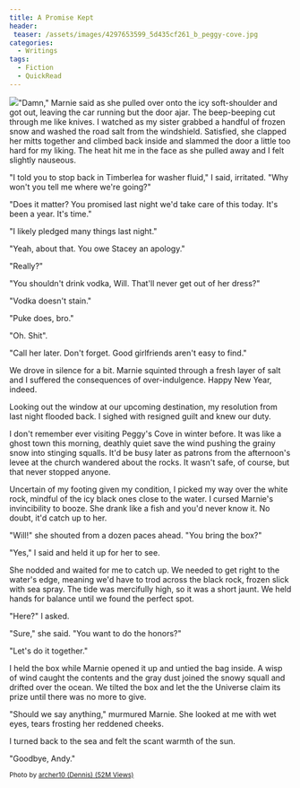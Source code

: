 ```yaml
---
title: A Promise Kept
header:
 teaser: /assets/images/4297653599_5d435cf261_b_peggy-cove.jpg
categories:
  - Writings
tags:
  - Fiction
  - QuickRead
---
```

<img src="https://douglangille.github.io/assets/images/4297653599_5d435cf261_b_peggy-cove.jpg">"Damn," Marnie said as she pulled over onto the icy soft-shoulder and got out, leaving the car running but the door ajar. The beep-beeping cut through me like knives. I watched as my sister grabbed a handful of frozen snow and washed the road salt from the windshield. Satisfied, she clapped her mitts together and climbed back inside and slammed the door a little too hard for my liking. The heat hit me in the face as she pulled away and I felt slightly nauseous.

"I told you to stop back in Timberlea for washer fluid," I said, irritated. "Why won't you tell me where we're going?"

"Does it matter? You promised last night we'd take care of this today. It's been a year. It's time."

"I likely pledged many things last night."

"Yeah, about that. You owe Stacey an apology."

"Really?"

"You shouldn't drink vodka, Will. That'll never get out of her dress?"

"Vodka doesn't stain."

"Puke does, bro."

"Oh. Shit".

"Call her later. Don't forget. Good girlfriends aren't easy to find."

We drove in silence for a bit. Marnie squinted through a fresh layer of salt and I suffered the consequences of over-indulgence. Happy New Year, indeed.

Looking out the window at our upcoming destination, my resolution from last night flooded back. I sighed with resigned guilt and knew our duty.

I don't remember ever visiting Peggy's Cove in winter before. It was like a ghost town this morning, deathly quiet save the wind pushing the grainy snow into stinging squalls. It'd be busy later as patrons from the afternoon's levee at the church wandered about the rocks. It wasn't safe, of course, but that never stopped anyone.

Uncertain of my footing given my condition, I picked my way over the white rock, mindful of the icy black ones close to the water. I cursed Marnie's invincibility to booze. She drank like a fish and you'd never know it. No doubt, it'd catch up to her.

"Will!" she shouted from a dozen paces ahead. "You bring the box?"

"Yes," I said and held it up for her to see.

She nodded and waited for me to catch up. We needed to get right to the water's edge, meaning we'd have to trod across the black rock, frozen slick with sea spray. The tide was mercifully high, so it was a short jaunt. We held hands for balance until we found the perfect spot.

"Here?" I asked.

"Sure," she said. "You want to do the honors?"

"Let's do it together."

I held the box while Marnie opened it up and untied the bag inside. A wisp of wind caught the contents and the gray dust joined the snowy squall and drifted over the ocean. We tilted the box and let the the Universe claim its prize until there was no more to give.

"Should we say anything," murmured Marnie. She looked at me with wet eyes, tears frosting her reddened cheeks.

I turned back to the sea and felt the scant warmth of the sun.

"Goodbye, Andy."

<small>Photo by <a href="http://www.flickr.com/photos/22490717@N02/4297653599">archer10 (Dennis) (52M Views)</a></small>